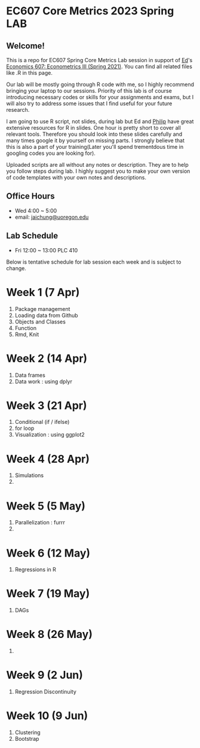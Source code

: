 # EC607 Core Metrics 2023 Spring LAB

## Welcome!

This is a repo for EC607 Spring Core Metrics Lab session in support of [Ed](https://edrub.in/)'s [Economics 607: Econometrics III (Spring 2021)](https://github.com/edrubin/EC607S23).
You can find all related files like .R in this page.

Our lab will be mostly going through R code with me, so I highly recommend bringing your laptop to our sessions. Priority of this lab is of course introducing necessary codes or skills for your assignments and exams, but I will also try to address some issues that I find useful for your future research.

I am going to use R script, not slides, during lab but Ed and [Philip](https://github.com/peconomi/spring2021_core_metrics_lab#core-metrics-iii-lab) have great extensive resources for R in slides. 
One hour is pretty short to cover all relevant tools. Therefore you should look into these slides carefully and many times google it by yourself on missing parts. I strongly believe that this is also a part of your training(Later you'll spend trementdous time in googling codes you are looking for). 

Uploaded scripts are all without any notes or description.
They are to help you follow steps during lab. 
I highly suggest you to make your own version of code templates with your own notes and descriptions.

## Office Hours
- Wed 4:00 ~ 5:00
- email: jaichung@uoregon.edu

## Lab Schedule
- Fri 12:00 ~ 13:00 PLC 410

Below is tentative schedule for lab session each week and is subject to change.

# Week 1 (7 Apr)
1. Package management 
2. Loading data from Github
3. Objects and Classes
4. Function
5. Rmd, Knit

# Week 2 (14 Apr)
1. Data frames 
2. Data work : using dplyr

# Week 3 (21 Apr)
1. Conditional (if / ifelse)
2. for loop
1. Visualization : using ggplot2 

# Week 4 (28 Apr)
1. Simulations
2.

# Week 5 (5 May)
1. Parallelization : furrr
2. 

# Week 6 (12 May)
1. Regressions in R

# Week 7 (19 May)
1. DAGs

# Week 8 (26 May)
1. 

# Week 9 (2 Jun)
1. Regression Discontinuity

# Week 10 (9 Jun)
1. Clustering
2. Bootstrap
